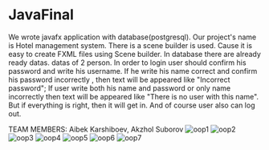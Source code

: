 # JavaFinal
We wrote javafx application with database(postgresql). Our project's name is Hotel management system. There is a scene builder is used. Cause it is easy to create 
FXML files using Scene builder. In database there are already ready datas. datas of 2 person. In order to login user should confirm his password and write his username.
If he write his name correct and confirm his password incorrectly , then text will be appeared like  "Incorrect password"; If user write both his name and password or
only name incorrectly then text will be appeared like "There is no user with this name". But if everything is right, then it will get in. And of course user also can log out.


TEAM MEMBERS: Aibek Karshiboev, Akzhol Suborov
![oop1](https://user-images.githubusercontent.com/73769876/148400192-1df91296-eca3-40a4-ac5f-8d461ea97dcb.png)
![oop2](https://user-images.githubusercontent.com/73769876/148400490-7d6b0aec-9331-4b5f-b254-60c5ad8eedb2.png)
![oop3](https://user-images.githubusercontent.com/73769876/148400500-2b5bcd29-92f8-452d-9e64-33f6f878f1ee.png)
![oop4](https://user-images.githubusercontent.com/73769876/148400508-5acfd14a-5c2a-4809-abdd-b8d9c03b625a.png)
![oop5](https://user-images.githubusercontent.com/73769876/148400513-632d016f-d744-42eb-b1b7-608ffa256767.png)
![oop6](https://user-images.githubusercontent.com/73769876/148400524-130aa545-17b3-4139-b176-d3e60d7690b7.png)
![oop7](https://user-images.githubusercontent.com/73769876/148400537-33ef7005-9113-4008-8421-43c7d8bc11b3.png)

